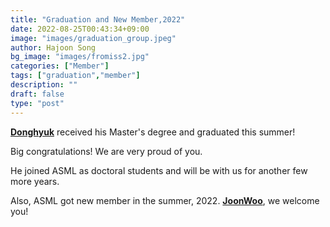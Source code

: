 ```yaml
---
title: "Graduation and New Member,2022"
date: 2022-08-25T00:43:34+09:00
image: "images/graduation_group.jpeg"
author: Hajoon Song
bg_image: "images/fromiss2.jpg"
categories: ["Member"]
tags: ["graduation","member"]
description: ""
draft: false
type: "post"
---
```


**[Donghyuk](/group/dhkim/#anchor)** received his  Master's degree and graduated this summer!

Big congratulations! We are very proud of you.

He joined ASML as doctoral students and will be with us for another few more years.

Also, ASML got new member in the summer, 2022.
**[JoonWoo](/group/joonwoolee/#anchor)**, we welcome you!

<div class='image'>
<img src="/images/group_2022_summer.jpeg" class="img-responsive; width:50%;" alt="">
</div>
<br>
